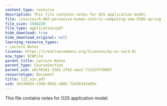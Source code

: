 ```yaml
---
content_type: resource
description: This file contains notes for O2S application model.
file: /courses/6-883-pervasive-human-centric-computing-sma-5508-spring-2006/3d149b542349902ea88172e16341dd5e_l22_o2s.pdf
file_size: 1568228
file_type: application/pdf
hide_download: true
hide_download_original: null
learning_resource_types:
- Lecture Notes
license: https://creativecommons.org/licenses/by-nc-sa/4.0/
ocw_type: OCWFile
parent_title: Lecture Notes
parent_type: CourseSection
parent_uid: a8c50161-3362-2f62-aaa2-7c5225f388bf
resourcetype: Document
title: l22_o2s.pdf
uid: 3d149b54-2349-902e-a881-72e16341dd5e
---
```

This file contains notes for O2S application model.